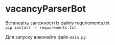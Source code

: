 # vacancyParserBot

Встановіть залежності із файлу requirements.txt          
```pip install -r requirements.txt```

Для запуску виконайте файл ```main.py```
